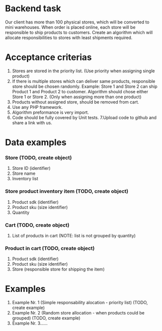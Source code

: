 # Backend task

Our client has more than 100 physical stores, which will be converted to mini warehouses. When order is placed online, each store will be responsible to ship products to customers.
Create an algorithm which will allocate responsibilities to stores with least shipments required.

# Acceptance criterias
1. Stores are stored in the priority list. (Use priority when assigning single product)
2. If there is multiple stores which can deliver same products, responsible store should be chosen randomly. Example: Store 1 and Store 2 can ship Product 1 and Product 2 to customer. Algorithm should chose either Store 1 or Store 2. (Only when assigning more than one product)
3. Products without assigned store, should be removed from cart.
4. Use any PHP framework.
5. Algorithm preformance is very import.
6.  Code should be fully covered by Unit tests.
7.Upload code to github and share a link with us.

# Data examples

### Store (TODO, create object)
  1. Store ID (identifier)
  2. Store name
  3. Inventory list

### Store product inventory item  (TODO, create object)
  1. Product sdk (identifier)
  2. Product sku (size identifier)
  3. Quantity

### Cart  (TODO, create object)
  1. List of products in cart (NOTE: list is not grouped by quantity)

### Product in cart  (TODO, create object)
  1. Product sdk (identifier)
  2. Product sku (size identifier)
  3. Store (responsible store for shipping the item)

# Examples
1. Example Nr. 1 (Simple responsability alocation - priority list)  (TODO, create example)
2. Example Nr. 2 (Random store allocation - when products could be grouped)  (TODO, create example)
3. Example Nr. 3......





